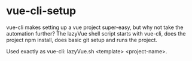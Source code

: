 # vue-cli-setup
vue-cli makes setting up a vue project super-easy, but why not take the
automation further? The lazyVue shell script starts with vue-cli, does the
project npm install, does basic git setup and runs the project.

Used exactly as vue-cli: 
  lazyVue.sh &lt;template> &lt;project-name>. 
  
